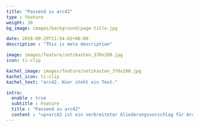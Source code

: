 ```yaml
---
title: "Passend zu arc42"
type : feature
weight: 30
bg_image: images/background/page-title.jpg

date: 2018-09-29T11:54:02+06:00
description : "This is meta description"

image: images/feature/setzkasten_370x200.jpg
icon: ti-clip

kachel_image: images/feature/setzkasten_370x200.jpg
kachel_icon: ti-clip
kachel_text: "arc42. Hier steht ein Text."

intro:
  enable : true
  subtitle : Feature
  title : "Passend zu arc42"
  content : "<p>arc42 ist ein verbreiteter Gliederungsvorschlag für Architekturbeschreibungen</p>"
---
```


